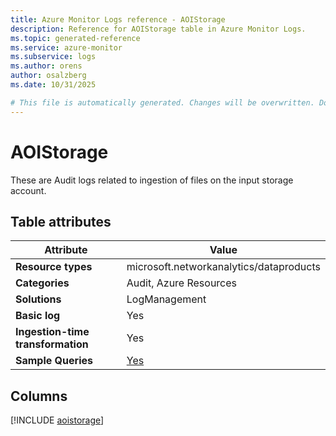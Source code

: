 ```yaml
---
title: Azure Monitor Logs reference - AOIStorage
description: Reference for AOIStorage table in Azure Monitor Logs.
ms.topic: generated-reference
ms.service: azure-monitor
ms.subservice: logs
ms.author: orens
author: osalzberg
ms.date: 10/31/2025

# This file is automatically generated. Changes will be overwritten. Do not change this file directly.
---
```


# AOIStorage

These are Audit logs related to ingestion of files on the input storage account.


## Table attributes

|Attribute|Value|
|---|---|
|**Resource types**|microsoft.networkanalytics/dataproducts|
|**Categories**|Audit, Azure Resources|
|**Solutions**| LogManagement|
|**Basic log**|Yes|
|**Ingestion-time transformation**|Yes|
|**Sample Queries**|[Yes](/azure/azure-monitor/reference/queries/aoistorage)|



## Columns
  
[!INCLUDE [aoistorage](~/reusable-content/ce-skilling/azure/includes/azure-monitor/reference/tables/aoistorage-include.md)]
